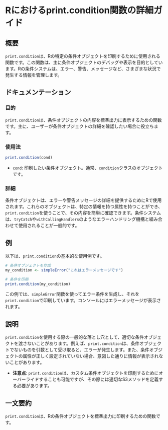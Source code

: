 <!--
Meta Description: # Rにおけるprint.condition関数の詳細ガイド ## 概要 `print.condition`は、Rの特定の条件オブジェクトを印刷するために使用される関数です。この関数は、主に条件オブジェクトのデバッグや表示を目的としています。Rの条件システムは、エラー、警告、メッセージなど、さまざま...
Meta Keywords: condition, print, cond, my_condition, simpleerror
-->

# Rにおけるprint.condition関数の詳細ガイド

## 概要
`print.condition`は、Rの特定の条件オブジェクトを印刷するために使用される関数です。この関数は、主に条件オブジェクトのデバッグや表示を目的としています。Rの条件システムは、エラー、警告、メッセージなど、さまざまな状況で発生する情報を管理します。

## ドキュメンテーション
### 目的
`print.condition`は、条件オブジェクトの内容を標準出力に表示するための関数です。主に、ユーザーが条件オブジェクトの詳細を確認したい場合に役立ちます。

### 使用法
```R
print.condition(cond)
```

- `cond`: 印刷したい条件オブジェクト。通常、`condition`クラスのオブジェクトです。

### 詳細
条件オブジェクトは、エラーや警告メッセージの詳細を提供するためにRで使用されます。これらのオブジェクトは、特定の情報を持つ属性を持つことができ、`print.condition`を使うことで、その内容を簡単に確認できます。条件システムは、`tryCatch`や`withCallingHandlers`のようなエラーハンドリング機構と組み合わせて使用されることが一般的です。

## 例
以下は、`print.condition`の基本的な使用例です。

```R
# 条件オブジェクトを作成
my_condition <- simpleError("これはエラーメッセージです")

# 条件を印刷
print.condition(my_condition)
```

この例では、`simpleError`関数を使ってエラー条件を生成し、それを`print.condition`で印刷しています。コンソールにはエラーメッセージが表示されます。

## 説明
`print.condition`を使用する際の一般的な落とし穴として、適切な条件オブジェクトを渡さないことがあります。例えば、`print.condition`は、条件オブジェクトでないものを引数として受け取ると、エラーが発生します。また、条件オブジェクトの属性が正しく設定されていない場合、意図した通りに情報が表示されないことがあります。

- **注意点**: `print.condition`は、カスタム条件オブジェクトを印刷するためにオーバーライドすることも可能ですが、その際には適切なS3メソッドを定義する必要があります。

## 一文要約
`print.condition`は、Rの条件オブジェクトを標準出力に印刷するための関数です。